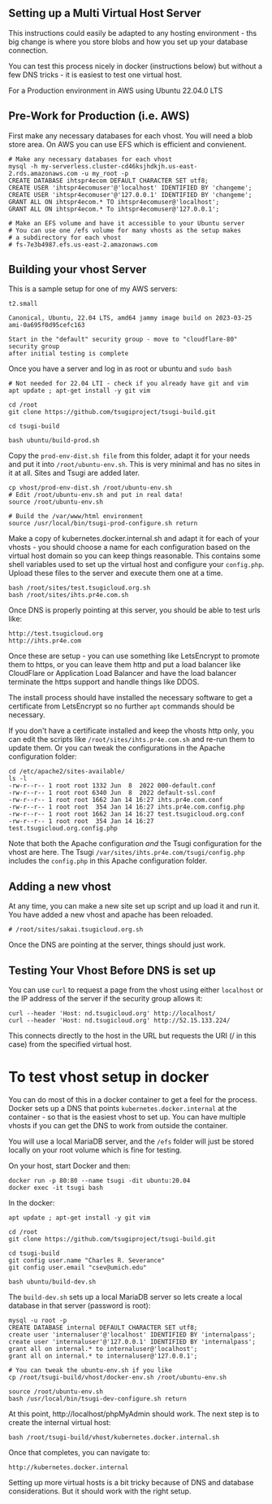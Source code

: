 
Setting up a Multi Virtual Host Server
--------------------------------------

This instructions could easily be adapted to any hosting environment - ths big
change is where you store blobs and how you set up your database connection.

You can test this process nicely in docker (instructions below) but without
a few DNS tricks - it is easiest to test one virtual host.

For a Production environment in AWS using Ubuntu 22.04.0 LTS

Pre-Work for Production (i.e. AWS)
----------------------------------

First make any necessary databases for each vhost.  You will need a blob store area.
On AWS you can use EFS which is efficient and convienent.

    # Make any necessary databases for each vhost
    mysql -h my-serverless.cluster-cd46ksjhdkjh.us-east-2.rds.amazonaws.com -u my_root -p
    CREATE DATABASE ihtspr4ecom DEFAULT CHARACTER SET utf8;
    CREATE USER 'ihtspr4ecomuser'@'localhost' IDENTIFIED BY 'changeme';
    CREATE USER 'ihtspr4ecomuser'@'127.0.0.1' IDENTIFIED BY 'changeme';
    GRANT ALL ON ihtspr4ecom.* TO ihtspr4ecomuser@'localhost';
    GRANT ALL ON ihtspr4ecom.* To ihtspr4ecomuser@'127.0.0.1';

    # Make an EFS volume and have it accessible to your Ubuntu server
    # You can use one /efs volume for many vhosts as the setup makes
    # a subdirectory for each vhost
    # fs-7e3b4987.efs.us-east-2.amazonaws.com

Building your vhost Server
--------------------------

This is a sample setup for one of my AWS servers:

    t2.small

    Canonical, Ubuntu, 22.04 LTS, amd64 jammy image build on 2023-03-25 ami-0a695f0d95cefc163

    Start in the "default" security group - move to "cloudflare-80" security group
    after initial testing is complete

Once you have a server and log in as root or ubuntu and  `sudo bash`

    # Not needed for 22.04 LTI - check if you already have git and vim
    apt update ; apt-get install -y git vim

    cd /root
    git clone https://github.com/tsugiproject/tsugi-build.git

    cd tsugi-build

    bash ubuntu/build-prod.sh

Copy the `prod-env-dist.sh file` from this folder, adapt it for your needs
and put it into `/root/ubuntu-env.sh`.  This is very minimal and has
no sites in it at all.  Sites and Tsugi are added later.

    cp vhost/prod-env-dist.sh /root/ubuntu-env.sh
    # Edit /root/ubuntu-env.sh and put in real data!
    source /root/ubuntu-env.sh

    # Build the /var/www/html environment
    source /usr/local/bin/tsugi-prod-configure.sh return

Make a copy of kubernetes.docker.internal.sh and adapt
it for each of your vhosts - you should choose a name for each
configuration based on the virtual host domain so you can keep things
reasonable.  This contains some shell variables
used to set up the virtual host and configure your `config.php`.
Upload these files to the server and execute them one at a time.

    bash /root/sites/test.tsugicloud.org.sh
    bash /root/sites/ihts.pr4e.com.sh

Once DNS is properly pointing at this server,
you should be able to test urls like:

    http://test.tsugicloud.org
    http://ihts.pr4e.com

Once these are setup - you can use something like LetsEncrypt
to promote them to https, or you can leave them http and
put a load balancer like CloudFlare or Application Load Balancer
and have the load balancer terminate the https support
and handle things like DDOS.

The install process should have installed the necessary software
to get a certificate from LetsEncrypt so no further `apt` commands
should be necessary.

If you don't have a certificate installed and keep the vhosts
http only, you can edit the scripts like `/root/sites/ihts.pr4e.com.sh`
and re-run them to update them.  Or you can tweak the configurations
in the Apache configuration folder:

    cd /etc/apache2/sites-available/
    ls -l
    -rw-r--r-- 1 root root 1332 Jun  8  2022 000-default.conf
    -rw-r--r-- 1 root root 6340 Jun  8  2022 default-ssl.conf
    -rw-r--r-- 1 root root 1662 Jan 14 16:27 ihts.pr4e.com.conf
    -rw-r--r-- 1 root root  354 Jan 14 16:27 ihts.pr4e.com.config.php
    -rw-r--r-- 1 root root 1662 Jan 14 16:27 test.tsugicloud.org.conf
    -rw-r--r-- 1 root root  354 Jan 14 16:27 test.tsugicloud.org.config.php

Note that both the Apache configuration *and* the Tsugi configuration
for the vhost are here.  The Tsugi `/var/sites/ihts.pr4e.com/tsugi/config.php`
includes the `config.php` in this Apache configuration folder.

Adding a new vhost
------------------

At any time, you can make a new site set up script
and up load it and run it.  You have added a new vhost
and apache has been reloaded.

    # /root/sites/sakai.tsugicloud.org.sh

Once the DNS are pointing at the server, things should
just work.

Testing Your Vhost Before DNS is set up
---------------------------------------

You can use `curl` to request a page from the vhost using either `localhost` or
the IP address of the server if the security group allows it:

    curl --header 'Host: nd.tsugicloud.org' http://localhost/
    curl --header 'Host: nd.tsugicloud.org' http://52.15.133.224/

This connects directly to the host in the URL but requests the URI (/ in this case)
from the specified virtual host.

To test vhost setup in docker
=============================

You can do most of this in a docker container to get a feel
for the process.  Docker sets up a DNS that points
`kubernetes.docker.internal` at the container - so that
is the easiest vhost to set up. You can have multiple
vhosts if you can get the DNS to work from outside
the container.

You will use a local MariaDB server, and the `/efs` folder
will just be stored locally on your root volume which is
fine for testing.

On your host, start Docker and then:

    docker run -p 80:80 --name tsugi -dit ubuntu:20.04
    docker exec -it tsugi bash

In the docker:

    apt update ; apt-get install -y git vim

    cd /root
    git clone https://github.com/tsugiproject/tsugi-build.git

    cd tsugi-build
    git config user.name "Charles R. Severance"
    git config user.email "csev@umich.edu"

    bash ubuntu/build-dev.sh

The `build-dev.sh` sets up a local MariaDB server so lets create a
local database in that server (password is root):

    mysql -u root -p
    CREATE DATABASE internal DEFAULT CHARACTER SET utf8;
    create user 'internaluser'@'localhost' IDENTIFIED BY 'internalpass';
    create user 'internaluser'@'127.0.0.1' IDENTIFIED BY 'internalpass';
    grant all on internal.* to internaluser@'localhost';
    grant all on internal.* to internaluser@'127.0.0.1';

    # You can tweak the ubuntu-env.sh if you like
    cp /root/tsugi-build/vhost/docker-env.sh /root/ubuntu-env.sh

    source /root/ubuntu-env.sh
    bash /usr/local/bin/tsugi-dev-configure.sh return

At this point, http://localhost/phpMyAdmin should work.   The next
step is to create the internal virtual host:

    bash /root/tsugi-build/vhost/kubernetes.docker.internal.sh

Once that completes, you can navigate to:

    http://kubernetes.docker.internal

Setting up more virtual hosts is a bit tricky because of DNS
and database considerations.   But it should work with the
right setup.

